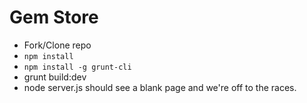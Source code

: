 Gem Store
=================================
  * Fork/Clone repo
  * `npm install`
  * `npm install -g grunt-cli`
  * grunt build:dev
  * node server.js
should see a blank page and we're off to the races.
